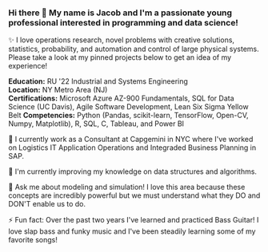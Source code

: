 ### Hi there 👋 My name is Jacob and I'm a passionate young professional interested in programming and data science!

✨ I love operations research, novel problems with creative solutions, statistics, probability, and automation and control of large physical systems. Please take a look at my pinned projects below to get an idea of my experience!

**Education:** RU '22 Industrial and Systems Engineering  
**Location:** NY Metro Area (NJ)  
**Certifications:** Microsoft Azure AZ-900 Fundamentals, SQL for Data Science (UC Davis), Agile Software Development, Lean Six Sigma Yellow Belt
**Competencies:** Python (Pandas, scikit-learn, TensorFlow, Open-CV, Numpy, Matplotlib), R, SQL, C, Tableau, and Power BI  

🔭 I currently work as a Consultant at Capgemini in NYC where I've worked on Logistics IT Application Operations and Integraded Business Planning in SAP.

🌱 I'm currently improving my knowledge on data structures and algorithms.

💬 Ask me about modeling and simulation! I love this area because these concepts are incredibly powerful but we must understand what they DO and DON'T enable us to do.

⚡ Fun fact: Over the past two years I've learned and practiced Bass Guitar! I love slap bass and funky music and I've been steadily learning some of my favorite songs!





<!--
**Jacobkklon/Jacobkklon** is a ✨ _special_ ✨ repository because its `README.md` (this file) appears on your GitHub profile.

Here are some ideas to get you started:

- 🔭 I’m currently working on ...
- 🌱 I’m currently learning ...
- 👯 I’m looking to collaborate on ...
- 🤔 I’m looking for help with ...
- 💬 Ask me about ...
- 📫 How to reach me: ...
- 😄 Pronouns: ...
- ⚡ Fun fact: ...
-->
